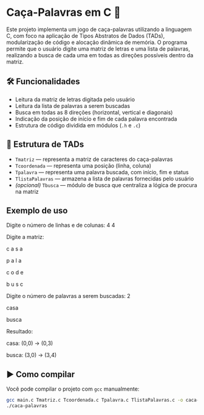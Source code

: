 # Caça-Palavras em C 🧩

Este projeto implementa um jogo de caça-palavras utilizando a linguagem C, com foco na aplicação de Tipos Abstratos de Dados (TADs), modularização de código e alocação dinâmica de memória. O programa permite que o usuário digite uma matriz de letras e uma lista de palavras, realizando a busca de cada uma em todas as direções possíveis dentro da matriz.

## 🛠️ Funcionalidades

- Leitura da matriz de letras digitada pelo usuário
- Leitura da lista de palavras a serem buscadas
- Busca em todas as 8 direções (horizontal, vertical e diagonais)
- Indicação da posição de início e fim de cada palavra encontrada
- Estrutura de código dividida em módulos (`.h` e `.c`)

## 📁 Estrutura de TADs

- `Tmatriz` — representa a matriz de caracteres do caça-palavras
- `Tcoordenada` — representa uma posição (linha, coluna)
- `Tpalavra` — representa uma palavra buscada, com início, fim e status
- `TlistaPalavras` — armazena a lista de palavras fornecidas pelo usuário
- *(opcional)* `Tbusca` — módulo de busca que centraliza a lógica de procura na matriz

## Exemplo de uso

Digite o número de linhas e de colunas: 
4 4

Digite a matriz:

c a s a

p a l a

c o d e

b u s c

Digite o número de palavras a serem buscadas: 
2

casa

busca

Resultado:

casa: (0,0) -> (0,3)

busca: (3,0) -> (3,4)


## ▶️ Como compilar

Você pode compilar o projeto com `gcc` manualmente:

```bash
gcc main.c Tmatriz.c Tcoordenada.c Tpalavra.c TlistaPalavras.c -o caca-palavras
./caca-palavras



